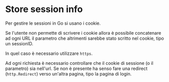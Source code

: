 # Store session info

Per gestire le sessioni in Go si usano i cookie.

Se l'utente non permette di scrivere i cookie allora è possibile concatenare ad ogni URL il parametro che altrimenti sarebbe stato scritto nel cookie, tipo un sessionID.

In quel caso è necessario utilizzare `https`.

Ad ogni richiesta è necessario controllare che il cookie di sessione (o il parametro) sia nell'url. Se non è presente ha senso fare una redirect (`http.Redirect`) verso un'altra pagina, tipo la pagina di login.
